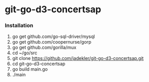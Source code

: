 git-go-d3-concertsap
===============

### Installation ###

1. go get github.com/go-sql-driver/mysql
2. go get github.com/coopernurse/gorp
3. go get github.com/gorilla/mux
4. cd ~/go/src
5. git clone https://github.com/jadekler/git-go-d3-concertsap.git
6. cd git-go-d3-concertsap
7. go build main.go
8. ./main
